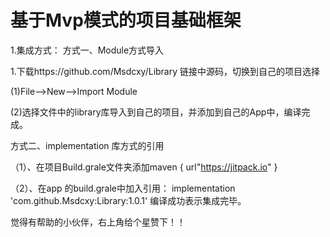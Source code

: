 # 基于Mvp模式的项目基础框架
1.集成方式：
方式一、Module方式导入

1.下载https://github.com/Msdcxy/Library 链接中源码，切换到自己的项目选择

(1)File—>New—>Import Module

(2)选择文件中的library库导入到自己的项目，并添加到自己的App中，编译完成。

方式二、implementation 库方式的引用

（1）、在项目Build.grale文件夹添加maven { url"https://jitpack.io" }

（2）、在app 的build.grale中加入引用：
 implementation 'com.github.Msdcxy:Library:1.0.1'
编译成功表示集成完毕。

觉得有帮助的小伙伴，右上角给个星赞下！！


